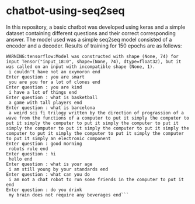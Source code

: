 # chatbot-using-seq2seq

In this repository, a basic chatbot was developed using keras and a simple dataset containing different questions and their correct corresponding answer. The model used was a simple seq2seq model consisted of a encoder and a decoder. Results of training for 150 epochs are as follows: 

```Enter question : you are cruel
WARNING:tensorflow:Model was constructed with shape (None, 74) for input Tensor("input_18:0", shape=(None, 74), dtype=float32), but it was called on an input with incompatible shape (None, 1).
 i couldn't have not an oxymoron end
Enter question : you are smart
 you are you for a lot of clones end
Enter question : you are kind
 i have a lot of things end
Enter question : what is basketball
 a game with tall players end
Enter question : what is barcelona
 a weird sci fi trilogy written by the direction of prograssion of a wave from the functions of a computer to put it simply the computer to put it simply the computer to put it simply the computer to put it simply the computer to put it simply the computer to put it simply the computer to put it simply the computer to put it simply the computer to put it simply an electronic component
Enter question : good morning
 robots rule end
Enter question : hi
 hello end
Enter question : what is your age
 i am still young by your standards end
Enter question : what can you do
 i am not a chat robot to run some friends in the computer to put it end
Enter question : do you drink
 my brain does not require any beverages end```
